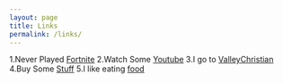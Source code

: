 ```yaml
---
layout: page
title: Links
permalink: /links/
---
```


1.Never Played [Fortnite][link1]
2.Watch Some [Youtube][link2]
3.I go to [ValleyChristian][link3]
4.Buy Some [Stuff][link4]
5.I like eating [food][link5]


[link1]: https://www.epicgames.com
[link2]: https://www.youtube.com
[link3]: https://learn.vcs.net
[link4]: https://www.officialmikepence.com/shop/
[link5]: https://en.wikipedia.org/wiki/Food

